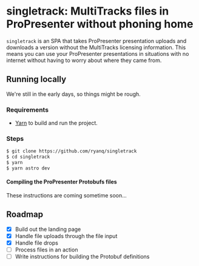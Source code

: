 # singletrack: MultiTracks files in ProPresenter without phoning home

`singletrack` is an SPA that takes ProPresenter presentation uploads and downloads a version without the MultiTracks licensing information. This means you can use your ProPresenter presentations in situations with no internet without having to worry about where they came from.

## Running locally

We're still in the early days, so things might be rough.

### Requirements

- [Yarn](https://yarnpkg.com) to build and run the project.

### Steps

```sh
$ git clone https://github.com/ryanq/singletrack
$ cd singletrack
$ yarn
$ yarn astro dev
```

#### Compiling the ProPresenter Protobufs files

These instructions are coming sometime soon...

## Roadmap

- [x] Build out the landing page
- [x] Handle file uploads through the file input
- [x] Handle file drops
- [ ] Process files in an action
- [ ] Write instructions for building the Protobuf definitions